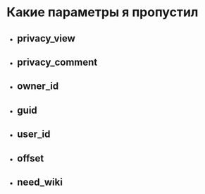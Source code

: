 # Какие параметры я пропустил
* ## privacy_view
* ## privacy_comment
* ## owner_id
* ## guid
* ## user_id
* ## offset
* ## need_wiki